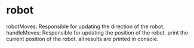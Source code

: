 # robot
robotMoves: Responsible for updating the direction of the robot.
handleMoves: Responsible for updating the position of the robot.
print the current position of the robot.
all results are printed in console.

